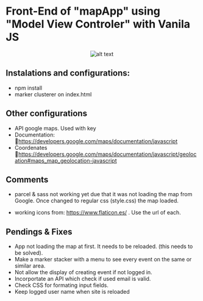 # Front-End of "mapApp" using "Model View Controler" with Vanila JS

<center>

![alt text](img/screenshot1.png)

</center>

## Instalations and configurations:

- npm install
- marker clusterer on index.html

## Other configurations

- API google maps. Used with key
- Documentation: 🔗https://developers.google.com/maps/documentation/javascript
- Coordenates 🔗https://developers.google.com/maps/documentation/javascript/geolocation#maps_map_geolocation-javascript

## Comments

- parcel & sass not working yet due that it was not loading the map from Google. Once changed to regular css (style.css) the map loaded.

- working icons from: https://www.flaticon.es/ . Use the url of each.

## Pendings & Fixes

- App not loading the map at first. It needs to be reloaded. (this needs to be solved).
- Make a marker stacker with a menu to see every event on the same or similar area.
- Not allow the display of creating event if not logged in.
- Incorportate an API which check if used email is valid.
- Check CSS for formating input fields.
- Keep logged user name when site is reloaded
